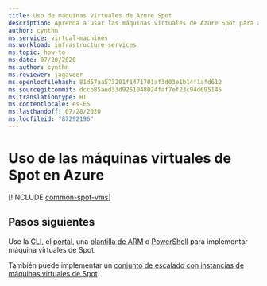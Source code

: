 ```yaml
---
title: Uso de máquinas virtuales de Azure Spot
description: Aprenda a usar las máquinas virtuales de Azure Spot para ahorrar costos.
author: cynthn
ms.service: virtual-machines
ms.workload: infrastructure-services
ms.topic: how-to
ms.date: 07/20/2020
ms.author: cynthn
ms.reviewer: jagaveer
ms.openlocfilehash: 81d57aa573201f1471701af3d03e1b14f1afd612
ms.sourcegitcommit: dccb85aed33d9251048024faf7ef23c94d695145
ms.translationtype: HT
ms.contentlocale: es-ES
ms.lasthandoff: 07/28/2020
ms.locfileid: "87292196"
---
```

# <a name="use-spot-vms-in-azure"></a>Uso de las máquinas virtuales de Spot en Azure


[!INCLUDE [common-spot-vms](../../../includes/virtual-machines-common-spot-vms.md)]  



## <a name="next-steps"></a>Pasos siguientes
Use la [CLI](spot-cli.md), el [portal](../windows/spot-portal.md), una [plantilla de ARM](spot-template.md) o [PowerShell](../windows/spot-powershell.md) para implementar máquina virtuales de Spot.

También puede implementar un [conjunto de escalado con instancias de máquinas virtuales de Spot](../../virtual-machine-scale-sets/use-spot.md).

